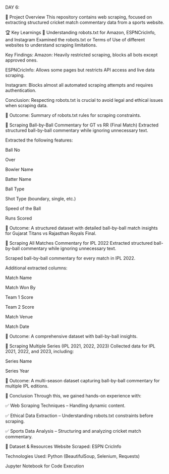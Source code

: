 DAY 6:

📌 Project Overview
This repository contains web scraping, focused on extracting structured cricket match commentary data from a sports website.

🏆 Key Learnings
⿡ Understanding robots.txt for Amazon, ESPNCricInfo, and Instagram
Examined the robots.txt or Terms of Use of different websites to understand scraping limitations.

Key Findings:
Amazon: Heavily restricted scraping, blocks all bots except approved ones.

ESPNCricInfo: Allows some pages but restricts API access and live data scraping.

Instagram: Blocks almost all automated scraping attempts and requires authentication.

Conclusion: Respecting robots.txt is crucial to avoid legal and ethical issues when scraping data.

📌 Outcome: Summary of robots.txt rules for scraping constraints.

⿢ Scraping Ball-by-Ball Commentary for GT vs RR (Final Match)
Extracted structured ball-by-ball commentary while ignoring unnecessary text.

Extracted the following features:

Ball No

Over

Bowler Name

Batter Name

Ball Type

Shot Type (boundary, single, etc.)

Speed of the Ball

Runs Scored

📌 Outcome: A structured dataset with detailed ball-by-ball match insights for Gujarat Titans vs Rajasthan Royals Final.

⿣ Scraping All Matches Commentary for IPL 2022
Extracted structured ball-by-ball commentary while ignoring unnecessary text.

Scraped ball-by-ball commentary for every match in IPL 2022.

Additional extracted columns:

Match Name

Match Won By

Team 1 Score

Team 2 Score

Match Venue

Match Date

📌 Outcome: A comprehensive dataset with ball-by-ball insights.

⿤ Scraping Multiple Series (IPL 2021, 2022, 2023)
Collected data for IPL 2021, 2022, and 2023, including:

Series Name

Series Year

📌 Outcome: A multi-season dataset capturing ball-by-ball commentary for multiple IPL editions.

🚀 Conclusion
Through this, we gained hands-on experience with:

✅ Web Scraping Techniques – Handling dynamic content.

✅ Ethical Data Extraction – Understanding robots.txt constraints before scraping.

✅ Sports Data Analysis – Structuring and analyzing cricket match commentary.

📂 Dataset & Resources
Website Scraped: ESPN CricInfo

Technologies Used:
Python (BeautifulSoup, Selenium, Requests)

Jupyter Notebook for Code Execution
